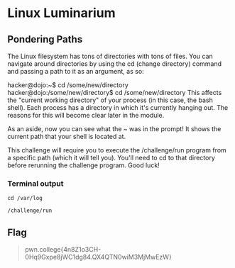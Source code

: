 # Linux Luminarium

## Pondering Paths

The Linux filesystem has tons of directories with tons of files. You can navigate around directories by using the cd (change directory) command and passing a path to it as an argument, as so:

hacker@dojo:~$ cd /some/new/directory
hacker@dojo:/some/new/directory$ cd /some/new/directory
This affects the "current working directory" of your process (in this case, the bash shell). Each process has a directory in which it's currently hanging out. The reasons for this will become clear later in the module.

As an aside, now you can see what the ~ was in the prompt! It shows the current path that your shell is located at.

This challenge will require you to execute the /challenge/run program from a specific path (which it will tell you). You'll need to cd to that directory before rerunning the challenge program. Good luck!

### Terminal output

`cd /var/log`

`/challenge/run`

## Flag

> pwn.college{4n8Z1o3CH-0Hq9Gxpe8jWC1dg84.QX4QTN0wiM3MjMwEzW}